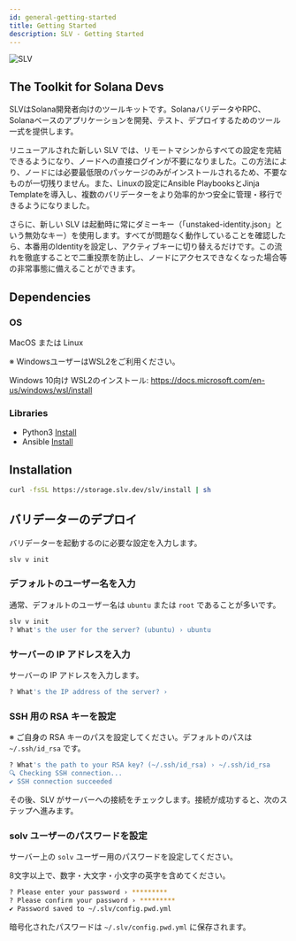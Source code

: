 ```yaml
---
id: general-getting-started
title: Getting Started
description: SLV - Getting Started
---
```


![SLV](https://storage.slv.dev/SLVogp.jpg)

## The Toolkit for Solana Devs

SLVはSolana開発者向けのツールキットです。SolanaバリデータやRPC、Solanaベースのアプリケーションを開発、テスト、デプロイするためのツール一式を提供します。

リニューアルされた新しい SLV では、リモートマシンからすべての設定を完結できるようになり、ノードへの直接ログインが不要になりました。この方法により、ノードには必要最低限のパッケージのみがインストールされるため、不要なものが一切残りません。また、Linuxの設定にAnsible PlaybooksとJinja Templateを導入し、複数のバリデーターをより効率的かつ安全に管理・移行できるようになりました。

さらに、新しい SLV は起動時に常にダミーキー（「unstaked-identity.json」という無効なキー）を使用します。すべてが問題なく動作していることを確認したら、本番用のIdentityを設定し、アクティブキーに切り替えるだけです。この流れを徹底することで二重投票を防止し、ノードにアクセスできなくなった場合等の非常事態に備えることができます。

## Dependencies

### OS

MacOS または Linux

※ WindowsユーザーはWSL2をご利用ください。

Windows 10向け WSL2のインストール: https://docs.microsoft.com/en-us/windows/wsl/install

### Libraries

- Python3 [Install](https://www.python.org/downloads/)
- Ansible [Install](https://docs.ansible.com/ansible/latest/installation_guide/index.html)

## Installation

```bash
curl -fsSL https://storage.slv.dev/slv/install | sh
```

## バリデーターのデプロイ

バリデーターを起動するのに必要な設定を入力します。

```bash
slv v init
```

### デフォルトのユーザー名を入力

通常、デフォルトのユーザー名は `ubuntu` または `root` であることが多いです。

```bash
slv v init
? What's the user for the server? (ubuntu) › ubuntu
```

### サーバーの IP アドレスを入力

サーバーの IP アドレスを入力します。

```bash
? What's the IP address of the server? ›
```

### SSH 用の RSA キーを設定

※ ご自身の RSA キーのパスを設定してください。デフォルトのパスは `~/.ssh/id_rsa` です。

```bash
? What's the path to your RSA key? (~/.ssh/id_rsa) › ~/.ssh/id_rsa
🔍 Checking SSH connection...
✔︎ SSH connection succeeded
```

その後、SLV がサーバーへの接続をチェックします。接続が成功すると、次のステップへ進みます。

### solv ユーザーのパスワードを設定

サーバー上の `solv` ユーザー用のパスワードを設定してください。

8文字以上で、数字・大文字・小文字の英字を含めてください。

```bash
? Please enter your password › *********
? Please confirm your password › *********
✔︎ Password saved to ~/.slv/config.pwd.yml
```

暗号化されたパスワードは `~/.slv/config.pwd.yml` に保存されます。

